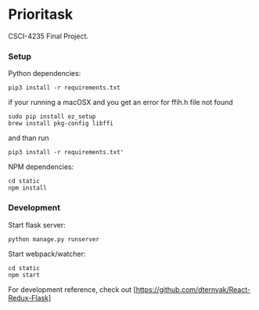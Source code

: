 # Prioritask

CSCI-4235 Final Project.

### Setup

Python dependencies:

`pip3 install -r requirements.txt`

if your running a macOSX
and you get an error for ffih.h file not found


```
sudo pip install ez_setup
brew install pkg-config libffi
```

and than run

```
pip3 install -r requirements.txt'
```

NPM dependencies:

```
cd static
npm install
```

### Development

Start flask server:

`python manage.py runserver`

Start webpack/watcher:
```
cd static
npm start
```

For development reference, check out [https://github.com/dternyak/React-Redux-Flask]
